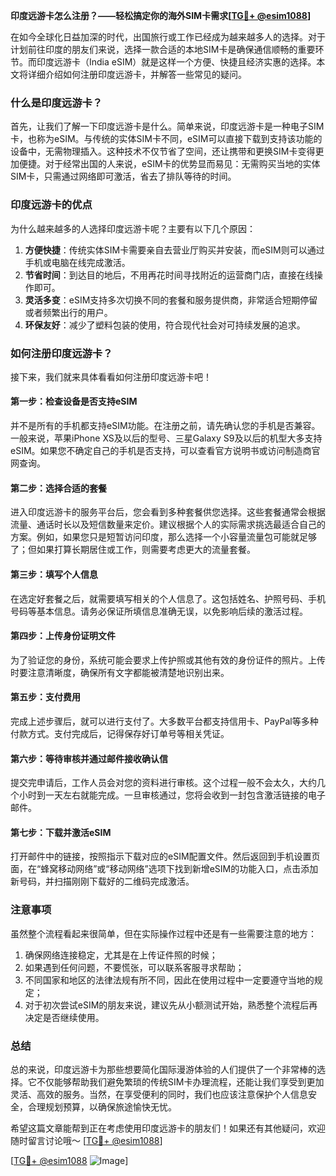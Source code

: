 **印度远游卡怎么注册？——轻松搞定你的海外SIM卡需求[[TG💪+ @esim1088](https://t.me/s/esim1088)]**

在如今全球化日益加深的时代，出国旅行或工作已经成为越来越多人的选择。对于计划前往印度的朋友们来说，选择一款合适的本地SIM卡是确保通信顺畅的重要环节。而印度远游卡（India eSIM）就是这样一个方便、快捷且经济实惠的选择。本文将详细介绍如何注册印度远游卡，并解答一些常见的疑问。

### 什么是印度远游卡？

首先，让我们了解一下印度远游卡是什么。简单来说，印度远游卡是一种电子SIM卡，也称为eSIM。与传统的实体SIM卡不同，eSIM可以直接下载到支持该功能的设备中，无需物理插入。这种技术不仅节省了空间，还让携带和更换SIM卡变得更加便捷。对于经常出国的人来说，eSIM卡的优势显而易见：无需购买当地的实体SIM卡，只需通过网络即可激活，省去了排队等待的时间。

### 印度远游卡的优点

为什么越来越多的人选择印度远游卡呢？主要有以下几个原因：

1. **方便快捷**：传统实体SIM卡需要亲自去营业厅购买并安装，而eSIM则可以通过手机或电脑在线完成激活。
2. **节省时间**：到达目的地后，不用再花时间寻找附近的运营商门店，直接在线操作即可。
3. **灵活多变**：eSIM支持多次切换不同的套餐和服务提供商，非常适合短期停留或者频繁出行的用户。
4. **环保友好**：减少了塑料包装的使用，符合现代社会对可持续发展的追求。

### 如何注册印度远游卡？

接下来，我们就来具体看看如何注册印度远游卡吧！

#### 第一步：检查设备是否支持eSIM

并不是所有的手机都支持eSIM功能。在注册之前，请先确认您的手机是否兼容。一般来说，苹果iPhone XS及以后的型号、三星Galaxy S9及以后的机型大多支持eSIM。如果您不确定自己的手机是否支持，可以查看官方说明书或访问制造商官网查询。

#### 第二步：选择合适的套餐

进入印度远游卡的服务平台后，您会看到多种套餐供您选择。这些套餐通常会根据流量、通话时长以及短信数量来定价。建议根据个人的实际需求挑选最适合自己的方案。例如，如果您只是短暂访问印度，那么选择一个小容量流量包可能就足够了；但如果打算长期居住或工作，则需要考虑更大的流量套餐。

#### 第三步：填写个人信息

在选定好套餐之后，就需要填写相关的个人信息了。这包括姓名、护照号码、手机号码等基本信息。请务必保证所填信息准确无误，以免影响后续的激活过程。

#### 第四步：上传身份证明文件

为了验证您的身份，系统可能会要求上传护照或其他有效的身份证件的照片。上传时要注意清晰度，确保所有文字都能被清楚地识别出来。

#### 第五步：支付费用

完成上述步骤后，就可以进行支付了。大多数平台都支持信用卡、PayPal等多种付款方式。支付完成后，记得保存好订单号等相关凭证。

#### 第六步：等待审核并通过邮件接收确认信

提交完申请后，工作人员会对您的资料进行审核。这个过程一般不会太久，大约几个小时到一天左右就能完成。一旦审核通过，您将会收到一封包含激活链接的电子邮件。

#### 第七步：下载并激活eSIM

打开邮件中的链接，按照指示下载对应的eSIM配置文件。然后返回到手机设置页面，在“蜂窝移动网络”或“移动网络”选项下找到新增eSIM的功能入口，点击添加新号码，并扫描刚刚下载好的二维码完成激活。

### 注意事项

虽然整个流程看起来很简单，但在实际操作过程中还是有一些需要注意的地方：

1. 确保网络连接稳定，尤其是在上传证件照的时候；
2. 如果遇到任何问题，不要慌张，可以联系客服寻求帮助；
3. 不同国家和地区的法律法规有所不同，因此在使用过程中一定要遵守当地的规定；
4. 对于初次尝试eSIM的朋友来说，建议先从小额测试开始，熟悉整个流程后再决定是否继续使用。

### 总结

总的来说，印度远游卡为那些想要简化国际漫游体验的人们提供了一个非常棒的选择。它不仅能够帮助我们避免繁琐的传统SIM卡办理流程，还能让我们享受到更加灵活、高效的服务。当然，在享受便利的同时，我们也应该注意保护个人信息安全，合理规划预算，以确保旅途愉快无忧。

希望这篇文章能帮到正在考虑使用印度远游卡的朋友们！如果还有其他疑问，欢迎随时留言讨论哦～ [[TG💪+ @esim1088](https://t.me/s/esim1088)] 

[[TG💪+ @esim1088](https://t.me/s/esim1088) ![Image](https://i.postimg.cc/4NQfJmqS/Snipaste-2025-05-13-00-14-12.png)]